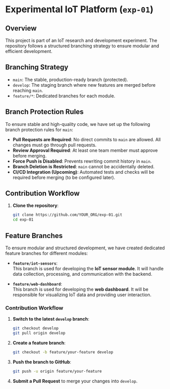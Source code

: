 # Experimental IoT Platform (`exp-01`)

## Overview
This project is part of an IoT research and development experiment. The repository follows a structured branching strategy to ensure modular and efficient development.

## Branching Strategy
- `main`: The stable, production-ready branch (protected).
- `develop`: The staging branch where new features are merged before reaching `main`.
- `feature/*`: Dedicated branches for each module.

## Branch Protection Rules
To ensure stable and high-quality code, we have set up the following branch protection rules for `main`:
- **Pull Requests are Required**: No direct commits to `main` are allowed. All changes must go through pull requests.
- **Review Approval Required**: At least one team member must approve before merging.
- **Force Push is Disabled**: Prevents rewriting commit history in `main`.
- **Branch Deletion is Restricted**: `main` cannot be accidentally deleted.
- **CI/CD Integration (Upcoming)**: Automated tests and checks will be required before merging (to be configured later).

## Contribution Workflow
1. **Clone the repository**:
   ```bash
   git clone https://github.com/YOUR_ORG/exp-01.git
   cd exp-01


## Feature Branches

To ensure modular and structured development, we have created dedicated feature branches for different modules:

- **`feature/iot-sensors`**:  
  This branch is used for developing the **IoT sensor module**. It will handle data collection, processing, and communication with the backend.

- **`feature/web-dashboard`**:  
  This branch is used for developing the **web dashboard**. It will be responsible for visualizing IoT data and providing user interaction.

### Contribution Workflow

1. **Switch to the latest `develop` branch**:
   ```bash
   git checkout develop
   git pull origin develop
   ```
2. **Create a feature branch**:
   ```bash
   git checkout -b feature/your-feature develop
   ```
3. **Push the branch to GitHub**:
   ```bash
   git push -u origin feature/your-feature
   ```
4. **Submit a Pull Request** to merge your changes into `develop`.

